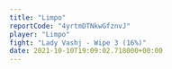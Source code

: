 ```yaml
---
title: "Limpo"
reportCode: "4yrtmDTNkwGfznvJ"
player: "Limpo"
fight: "Lady Vashj - Wipe 3 (16%)"
date: 2021-10-10T19:09:02.718000+00:00
---
```

